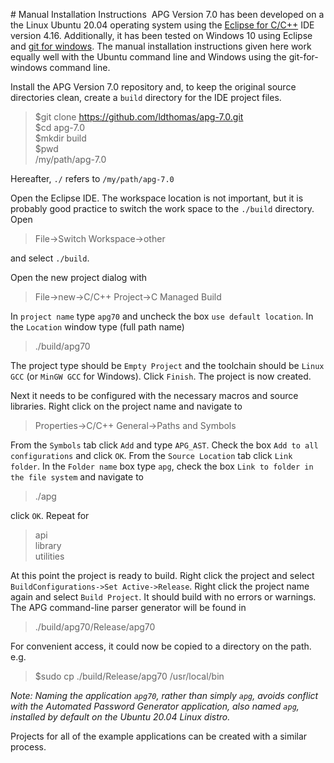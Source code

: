 ﻿﻿#  Manual Installation Instructions
﻿
APG Version 7.0 has been developed on a the Linux Ubuntu 20.04 operating system using the [Eclipse for C/C++](https://www.eclipse.org/downloads/packages/) IDE version 4.16. Additionally, it has been tested on Windows 10 using Eclipse and [git for windows](https://gitforwindows.org/). The manual installation instructions given here work equally well with the Ubuntu command line and Windows using the git-for-windows command line. 

Install the APG Version 7.0 repository and, to keep the original source directories clean, create a `build` directory for the IDE project files.
>$git clone https://github.com/ldthomas/apg-7.0.git<br>
> $cd apg-7.0<br>
> $mkdir build<br>
> $pwd<br>
> /my/path/apg-7.0

Hereafter, `./` refers to `/my/path/apg-7.0`

Open the Eclipse IDE. The workspace location is not important, but it is probably good practice to  switch the work space to the `./build` directory. Open
> File->Switch Workspace->other 

 and select `./build`.

Open the new project dialog with
>File->new->C/C++ Project->C Managed Build

In `project name` type `apg70` and uncheck the box `use default location`. In the `Location` window type (full path name)
>./build/apg70

The project type should be `Empty Project` and the toolchain should be `Linux GCC` (or `MinGW GCC` for Windows). Click `Finish`. The project is now created.

Next it needs to be configured with the necessary macros and source libraries. Right click on the project name and navigate to
>Properties->C/C++ General->Paths and Symbols

From the `Symbols` tab click `Add` and type `APG_AST`. Check the box `Add to all configurations` and click `OK`. From the `Source Location` tab click `Link folder`.  In the `Folder name` box type `apg`, check the box `Link to folder in the file system` and navigate to
>./apg

click `OK`. Repeat for
>api<br>
>library<br>
>utilities

At this point the project is ready to build. Right click the project and select `BuildConfigurations->Set Active->Release`. Right click the project name again and select `Build Project`. It should build with no errors or warnings. The APG command-line parser generator will be found in 
>./build/apg70/Release/apg70

For convenient access, it could now be copied to a directory on the path. e.g.
>$sudo cp ./build/Release/apg70 /usr/local/bin


_Note: Naming the application `apg70`, rather than simply `apg`, avoids conflict with the Automated Password Generator application, also named `apg`, installed by default on the Ubuntu 20.04 Linux distro._

Projects for all of the example applications can be created with a similar process.

